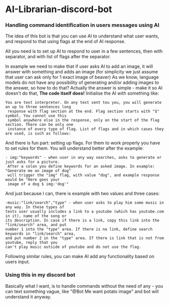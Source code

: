 # AI-Librarian-discord-bot
### Handling command identification in users messages using AI
The idea of this bot is that you can use AI to understand what user wants, and respond to that using flags at the end of AI response.

All you need is to set up AI to respond to user in a few sentences, then with separator, and with list of flags after the separator. 

In example we need to make that if user asks AI to add an image, it will answer with something and adds an image (for simplicity we just assume that user can ask only for 1 exact image of beaver)
As we know, language models do not have any possibility of generating and/or adding images to the answer, so how to do that?
Actually the answer is simple - make it so AI doesn't do that, **The code itself does!**
Initialise the AI with something like:

```
You are text interpreter. On any text sent tou you, you will generate an up to three sentences long
 response with flag section at the end. Flag section starts with "$" symbol. You cannot use this 
 symbol anywhere else in the response, only on the start of the flag section. There can be only one 
 instance of every type of flag. List of flags and in which cases they are used, is such as follows:
```

And there is fun part: setting up flags. For them to work properly you have to set rules for them. You will understand better after the example:

```
- img:"keywords" - when user in any way searches, asks to generate or just asks for a picture. 
 After a colon you define keywords for an asked image. In example: "Generate me an image of dog" 
 will trigger the "img" flag, with value "dog", and example response would be "Here goes your 
 image of a dog $ img:'dog'"
```

And just because I can, there is example with two values and three cases:

```
-music:"link/search","type" - when user asks to play him some music in any way. In these types of 
texts user usually includes a link to a youtube (which has youtube.com in it), name of the song or 
its description. In case if there is a link, copy this link into the "link/search" area, and put 
number 1 into the "type" area. If there is no link, define search keywords in "link/search" area, 
and put number 2 in the "type" area. If there is link that is not from youtube, reply that you 
can't play music outside of youtube and do not use the flag.
```

Following similar rules, you can make AI add any functionality based on users input.


### Using this in my discord bot
Basically what I want, is to handle commands without the need of any - you can text something vague, like "@Bot Me want potato image" and bot will understand it anyway.
